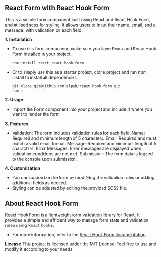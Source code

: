 ## React Form with React Hook Form ##
This is a simple form component built using React and React Hook Form, and utilised scss for styling.
It allows users to input their name, email, and a message, with validation on each field.

**1. Installation**
- To use this form component, make sure you have React and React Hook Form installed in your project.
     ```c
    npm install react react-hook-form

- Or to simply use this as a starter project, clone project and run npm install to install all dependencies
   ```c
   git clone git@github.com:elpah/react-hook-form.git
   npm i

**2. Usage**
- Import the Form component into your project and include it where you want to render the form.

**3. Features**
- Validation: The form includes validation rules for each field.
Name: Required and minimum length of 5 characters.
Email: Required and must match a valid email format.
Message: Required and minimum length of 5 characters.
Error Messages: Error messages are displayed when validation conditions are not met.
Submission: The form data is logged to the console upon submission.

**4. Customization**
- You can customize the form by modifying the validation rules or adding additional fields as needed. 
- Styling can be adjusted by editing the provided SCSS file.

## About React Hook Form
React Hook Form is a lightweight form validation library for React. It provides a simple and efficient way to manage form state and validation rules using React hooks.

- For more information, refer to the [React Hook Form documentation](https://react-hook-form.com/)
 

**License** 
This project is licensed under the MIT License. Feel free to use and modify it according to your needs.

